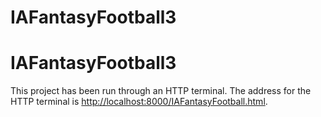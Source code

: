 # IAFantasyFootball3
# IAFantasyFootball3

This project has been run through an HTTP terminal. The address for the HTTP terminal is [http://localhost:8000/IAFantasyFootball.html](http://localhost:8000/IAFantasyFootball.html).
